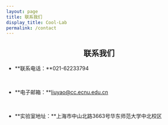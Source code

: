 ```yaml
---
layout: page
title: 联系我们
display_title: Cool-Lab
permalink: /contact
---
```


<center><h2><strong>联系我们</strong></h2></center>

- **联系电话：**021-62233794

  <br/>

- **电子邮箱：**liuyao@cc.ecnu.edu.cn

  <br/>

- **实验室地址：**上海市中山北路3663号华东师范大学中北校区

  <br/>
